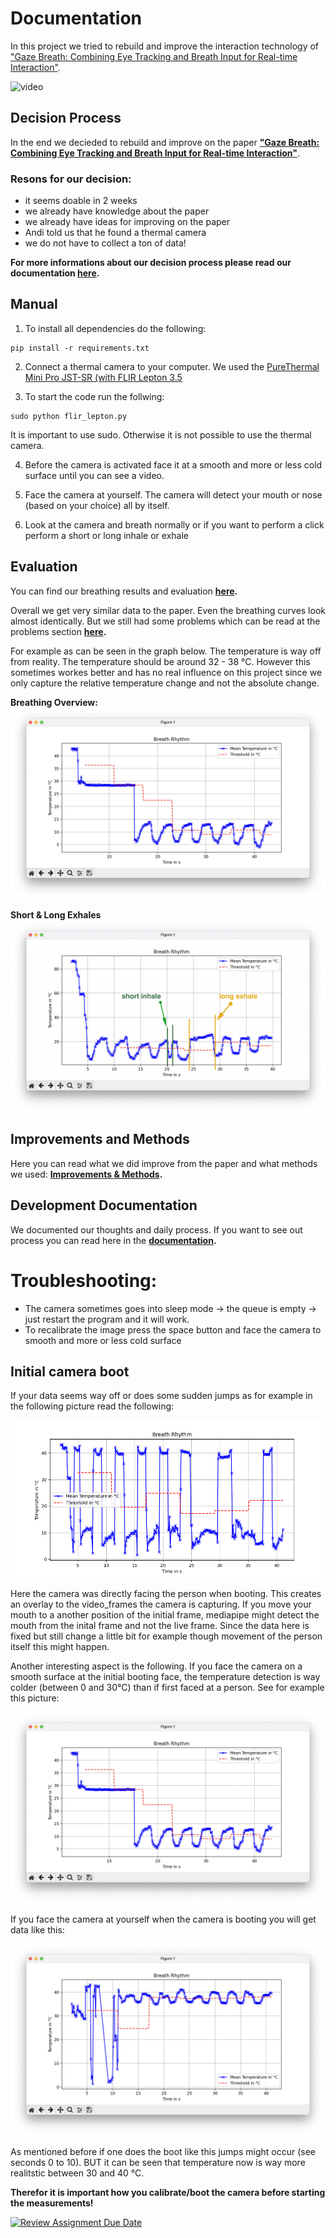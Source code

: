 # Documentation
In this project we tried to rebuild and improve the interaction technology of ["Gaze Breath: Combining Eye Tracking and Breath Input for Real-time Interaction"](https://dl.acm.org/doi/abs/10.1145/3519391.3519405).

![video](/docs/images/live.gif)

## Decision Process

In the end we decieded to rebuild and improve on the paper **["Gaze Breath: Combining Eye Tracking and Breath Input for Real-time Interaction"](https://dl.acm.org/doi/abs/10.1145/3519391.3519405)**.

### Resons for our decision:

- it seems doable in 2 weeks
- we already have knowledge about the paper
- we already have ideas for improving on the paper
- Andi told us that he found a thermal camera
- we do not have to collect a ton of data!

**For more informations about our decision process please read our documentation [here](https://github.com/ITT-24/assignment-08-replication-muffins/tree/master/docs/decision.md).**

## Manual
1. To install all dependencies do the following:
```
pip install -r requirements.txt
```

2. Connect a thermal camera to your computer. We used the [PureThermal Mini Pro JST-SR (with FLIR Lepton 3.5](https://www.antratek.de/purethermal-mini-pro-jst-sr-with-flir-lepton-3-5)

3. To start the code run the follwing:
```
sudo python flir_lepton.py
```
It is important to use sudo. Otherwise it is not possible to use the thermal camera.

4. Before the camera is activated face it at a smooth and more or less cold surface until you can see a video.

5. Face the camera at yourself. The camera will detect your mouth or nose (based on your choice) all by itself. 

6. Look at the camera and breath normally or if you want to perform a click perform a short or long inhale or exhale

## Evaluation

You can find our breathing results and evaluation **[here](https://github.com/ITT-24/assignment-08-replication-muffins/tree/master/docs/evaluation.md).**

Overall we get very similar data to the paper. Even the breathing curves look almost identically. But we still had some problems which can be read at the problems section **[here](https://github.com/ITT-24/assignment-08-replication-muffins/tree/master/docs/problems.md).**

For example as can be seen in the graph below. The temperature is way off from reality. The temperature should be around 32 - 38 °C. However this sometimes workes better and has no real influence on this project since we only capture the relative temperature change and not the absolute change.

**Breathing Overview:**
![Mouth Breathing](/docs/images/mouth_breathing/mouth_breathing.png)

**Short & Long Exhales**
![Exhales](/docs/images/mouth_breathing/mouth_exhale_inhale.jpg)

## Improvements and Methods

Here you can read what we did improve from the paper and what methods we used: **[Improvements & Methods](https://github.com/ITT-24/assignment-08-replication-muffins/tree/master/docs/methods.md).**


## Development Documentation
We documented our thoughts and daily process. If you want to see out process you can read here in the **[documentation](https://github.com/ITT-24/assignment-08-replication-muffins/tree/master/docs/diary.md).**



# Troubleshooting:
- The camera sometimes goes into sleep mode → the queue is empty → just restart the program and it will work.
- To recalibrate the image press the space button and face the camera to smooth and more or less cold surface

## Initial camera boot
If your data seems way off or does some sudden jumps as for example in the following picture read the following:

![jumping_data](/docs/images/mouth_breathing/mouth_c0.png)

Here the camera was directly facing the person when booting. This creates an overlay to the video_frames the camera is capturing. If you move your mouth to a another position of the initial frame, mediapipe might detect the mouth from the inital frame and not the live frame. Since the data here is fixed but still change a little bit for example though movement of the person itself this might happen. 

Another interesting aspect is the following. If you face the camera on a smooth surface at the initial booting face, the temperature detection is way colder (between 0 and 30°C) than if first faced at a person. See for example this picture:

![boot_table](/docs/images/mouth_breathing/mouth_breathing.png)

If you face the camera at yourself when the camera is booting you will get data like this:

![boot_person](/docs/images/mouth_breathing/mouth_c9.png)

As mentioned before if one does the boot like this jumps might occur (see seconds 0 to 10). BUT it can be seen that temperature now is way more realitstic between 30 and 40 °C.

**Therefor it is important how you calibrate/boot the camera before starting the measurements!**


[![Review Assignment Due Date](https://classroom.github.com/assets/deadline-readme-button-22041afd0340ce965d47ae6ef1cefeee28c7c493a6346c4f15d667ab976d596c.svg)](https://classroom.github.com/a/vWu16Gbh)
